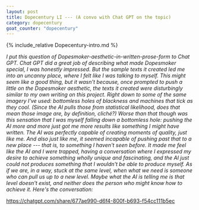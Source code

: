 ```yaml
---
layout: post
title: Dopecentury LI --- (A convo with Chat GPT on the topic)
category: dopecentury
goat_counter: "dopecentury" 
---
```


{% include_relative Dopecentury-intro.md %}


_I put this question of Dopesmoker-aesthetic-in-written-prose-form to Chat GPT. Chat GPT did a great job of describing what made Dopesmoker special, I was honestly impressed. But the sample texts it created led me into an uncanny place, where I felt like I was talking to myself. This might seem like a good thing, but it wasn't because, once prompted to push a little on the Dopesmoker aesthetic, the texts it created were disturbingly similar to my own writing on this project. Right down to some of the same imagery I've used: bottomless holes of blackness and machines that tick as they cool. (Since the AI pulls those from statistical likelihood, does that mean those image are, by definition, cliché?) Worse than that though was this sensation that I was myself falling down a bottomless hole: pushing the AI more and more just got me more results like something I might have written. The AI was perfectly capable of creating moments of quality, just like me. And also just like me, it seemed incapable of pushing past that to a new place --- that is, to something I haven't seen before. It made me feel like the AI and I were trapped, having a conversation where I expressed my desire to achieve something wholly unique and fascinating, and the AI just could not produces something that I wouldn't be able to produce myself. As if we are, in a way, stuck at the same level, when what we need is someone who can pull us up to a new level. Maybe what the AI is telling me is that level doesn't exist, and neither does the person who might know how to achieve it. Here's the conversation:_  

https://chatgpt.com/share/677ae990-d6f4-800f-b693-f54cc111b5ec



